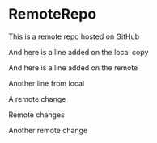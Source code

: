 # RemoteRepo

This is a remote repo hosted on GitHub

And here is a line added on the local copy

And here is a line added on the remote

Another line from local

A remote change

Remote changes

Another remote change

